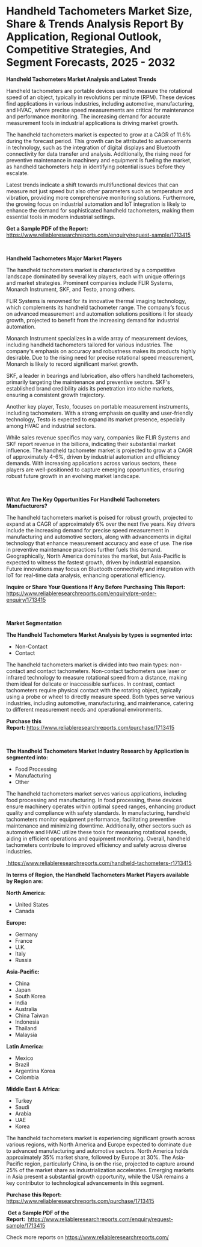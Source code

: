 <p><h1>Handheld Tachometers Market Size, Share & Trends Analysis Report By Application, Regional Outlook, Competitive Strategies, And Segment Forecasts, 2025 - 2032</h1></p><p><strong>Handheld Tachometers Market Analysis and Latest Trends</strong></p>
<p><p>Handheld tachometers are portable devices used to measure the rotational speed of an object, typically in revolutions per minute (RPM). These devices find applications in various industries, including automotive, manufacturing, and HVAC, where precise speed measurements are critical for maintenance and performance monitoring. The increasing demand for accurate measurement tools in industrial applications is driving market growth.</p><p>The handheld tachometers market is expected to grow at a CAGR of 11.6% during the forecast period. This growth can be attributed to advancements in technology, such as the integration of digital displays and Bluetooth connectivity for data transfer and analysis. Additionally, the rising need for preventive maintenance in machinery and equipment is fueling the market, as handheld tachometers help in identifying potential issues before they escalate.</p><p>Latest trends indicate a shift towards multifunctional devices that can measure not just speed but also other parameters such as temperature and vibration, providing more comprehensive monitoring solutions. Furthermore, the growing focus on industrial automation and IoT integration is likely to enhance the demand for sophisticated handheld tachometers, making them essential tools in modern industrial settings.</p></p>
<p><strong>Get a Sample PDF of the Report:&nbsp;</strong> <a href="https://www.reliableresearchreports.com/enquiry/request-sample/1713415?utm_campaign=3386&utm_medium=2&utm_source=Github&utm_content=ia&utm_term=28032025&utm_id=handheld-tachometers">https://www.reliableresearchreports.com/enquiry/request-sample/1713415</a></p>
<p>&nbsp;</p>
<p><strong>Handheld Tachometers Major Market Players</strong></p>
<p><p>The handheld tachometers market is characterized by a competitive landscape dominated by several key players, each with unique offerings and market strategies. Prominent companies include FLIR Systems, Monarch Instrument, SKF, and Testo, among others.</p><p>FLIR Systems is renowned for its innovative thermal imaging technology, which complements its handheld tachometer range. The company’s focus on advanced measurement and automation solutions positions it for steady growth, projected to benefit from the increasing demand for industrial automation.</p><p>Monarch Instrument specializes in a wide array of measurement devices, including handheld tachometers tailored for various industries. The company's emphasis on accuracy and robustness makes its products highly desirable. Due to the rising need for precise rotational speed measurement, Monarch is likely to record significant market growth.</p><p>SKF, a leader in bearings and lubrication, also offers handheld tachometers, primarily targeting the maintenance and preventive sectors. SKF's established brand credibility aids its penetration into niche markets, ensuring a consistent growth trajectory.</p><p>Another key player, Testo, focuses on portable measurement instruments, including tachometers. With a strong emphasis on quality and user-friendly technology, Testo is expected to expand its market presence, especially among HVAC and industrial sectors.</p><p>While sales revenue specifics may vary, companies like FLIR Systems and SKF report revenue in the billions, indicating their substantial market influence. The handheld tachometer market is projected to grow at a CAGR of approximately 4-6%, driven by industrial automation and efficiency demands. With increasing applications across various sectors, these players are well-positioned to capture emerging opportunities, ensuring robust future growth in an evolving market landscape.</p></p>
<p>&nbsp;</p>
<p><strong>What Are The Key Opportunities For Handheld Tachometers Manufacturers?</strong></p>
<p><p>The handheld tachometers market is poised for robust growth, projected to expand at a CAGR of approximately 6% over the next five years. Key drivers include the increasing demand for precise speed measurement in manufacturing and automotive sectors, along with advancements in digital technology that enhance measurement accuracy and ease of use. The rise in preventive maintenance practices further fuels this demand. Geographically, North America dominates the market, but Asia-Pacific is expected to witness the fastest growth, driven by industrial expansion. Future innovations may focus on Bluetooth connectivity and integration with IoT for real-time data analysis, enhancing operational efficiency.</p></p>
<p><strong>Inquire or Share Your Questions If Any Before Purchasing This Report:</strong> <a href="https://www.reliableresearchreports.com/enquiry/pre-order-enquiry/1713415?utm_campaign=3386&utm_medium=2&utm_source=Github&utm_content=ia&utm_term=28032025&utm_id=handheld-tachometers">https://www.reliableresearchreports.com/enquiry/pre-order-enquiry/1713415</a></p>
<p>&nbsp;</p>
<p><strong>Market Segmentation</strong></p>
<p><strong>The Handheld Tachometers Market Analysis by types is segmented into:</strong></p>
<p><ul><li>Non-Contact</li><li>Contact</li></ul></p>
<p><p>The handheld tachometers market is divided into two main types: non-contact and contact tachometers. Non-contact tachometers use laser or infrared technology to measure rotational speed from a distance, making them ideal for delicate or inaccessible surfaces. In contrast, contact tachometers require physical contact with the rotating object, typically using a probe or wheel to directly measure speed. Both types serve various industries, including automotive, manufacturing, and maintenance, catering to different measurement needs and operational environments.</p></p>
<p><strong>Purchase this Report:&nbsp;</strong><a href="https://www.reliableresearchreports.com/purchase/1713415?utm_campaign=3386&utm_medium=2&utm_source=Github&utm_content=ia&utm_term=28032025&utm_id=handheld-tachometers">https://www.reliableresearchreports.com/purchase/1713415</a></p>
<p>&nbsp;</p>
<p><strong>The Handheld Tachometers Market Industry Research by Application is segmented into:</strong></p>
<p><ul><li>Food Processing</li><li>Manufacturing</li><li>Other</li></ul></p>
<p><p>The handheld tachometers market serves various applications, including food processing and manufacturing. In food processing, these devices ensure machinery operates within optimal speed ranges, enhancing product quality and compliance with safety standards. In manufacturing, handheld tachometers monitor equipment performance, facilitating preventive maintenance and minimizing downtime. Additionally, other sectors such as automotive and HVAC utilize these tools for measuring rotational speeds, aiding in efficient operations and equipment monitoring. Overall, handheld tachometers contribute to improved efficiency and safety across diverse industries.</p></p>
<p><a href="https://www.reliableresearchreports.com/handheld-tachometers-r1713415?utm_campaign=3386&utm_medium=2&utm_source=Github&utm_content=ia&utm_term=28032025&utm_id=handheld-tachometers">&nbsp;https://www.reliableresearchreports.com/handheld-tachometers-r1713415</a></p>
<p><strong>In terms of Region, the Handheld Tachometers Market Players available by Region are:</strong></p>
<p>
    <p> <strong> North America: </strong>
        <ul>
            <li>United States</li>
            <li>Canada</li>
        </ul>
        </p> 
    <p> <strong> Europe: </strong>
        <ul>
            <li>Germany</li>
            <li>France</li>
            <li>U.K.</li>
            <li>Italy</li>
            <li>Russia</li>
        </ul>
        </p> 
    <p> <strong> Asia-Pacific: </strong>
        <ul>
            <li>China</li>
            <li>Japan</li>
            <li>South Korea</li>
            <li>India</li>
            <li>Australia</li>
            <li>China Taiwan</li>
            <li>Indonesia</li>
            <li>Thailand</li>
            <li>Malaysia</li>
        </ul>
        </p> 
    <p> <strong> Latin America: </strong>
        <ul>
            <li>Mexico</li>
            <li>Brazil</li>
            <li>Argentina Korea</li>
            <li>Colombia</li>
        </ul>
        </p> 
    <p> <strong> Middle East & Africa: </strong>
        <ul>
            <li>Turkey</li>
            <li>Saudi</li>
            <li>Arabia</li>
            <li>UAE</li>
            <li>Korea</li>
        </ul>
    </p>
    </p>
<p><p>The handheld tachometers market is experiencing significant growth across various regions, with North America and Europe expected to dominate due to advanced manufacturing and automotive sectors. North America holds approximately 35% market share, followed by Europe at 30%. The Asia-Pacific region, particularly China, is on the rise, projected to capture around 25% of the market share as industrialization accelerates. Emerging markets in Asia present a substantial growth opportunity, while the USA remains a key contributor to technological advancements in this segment.</p></p>
<p><strong>Purchase this Report: </strong><a href="https://www.reliableresearchreports.com/purchase/1713415?utm_campaign=3386&utm_medium=2&utm_source=Github&utm_content=ia&utm_term=28032025&utm_id=handheld-tachometers">https://www.reliableresearchreports.com/purchase/1713415</a></p>
<p>&nbsp;<strong>Get a Sample PDF of the Report:&nbsp;&nbsp;</strong><a href="https://www.reliableresearchreports.com/enquiry/request-sample/1713415?utm_campaign=3386&utm_medium=2&utm_source=Github&utm_content=ia&utm_term=28032025&utm_id=handheld-tachometers">https://www.reliableresearchreports.com/enquiry/request-sample/1713415</a></p>
<p><strong></strong></p>
<p>Check more reports on <a href="https://www.reliableresearchreports.com/?utm_campaign=3386&utm_medium=2&utm_source=Github&utm_content=ia&utm_term=28032025&utm_id=handheld-tachometers">https://www.reliableresearchreports.com/</a></p>